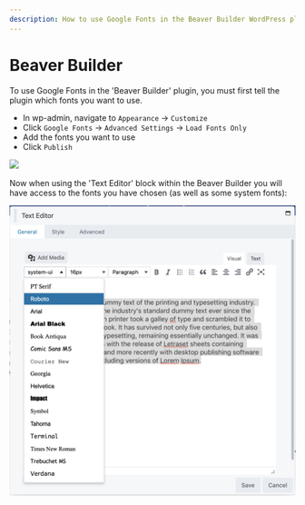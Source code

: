 ```yaml
---
description: How to use Google Fonts in the Beaver Builder WordPress plugin.
---
```


# Beaver Builder

To use Google Fonts in the 'Beaver Builder' plugin, you must first tell the plugin which fonts you want to use.

* In wp-admin, navigate to `Appearance` → `Customize`
* Click `Google Fonts` → `Advanced Settings` → `Load Fonts Only`
* Add the fonts you want to use
* Click `Publish`

![](https://blobscdn.gitbook.com/v0/b/gitbook-28427.appspot.com/o/assets%2F-LkTSjUWN2UHe7kspGpw%2F-LkVGhNqRyl51Q8q6Y4e%2F-LkVHZyEWATRRO7rb3V5%2Fimage.png?alt=media\&token=954ff77d-f22a-4224-bf8c-018c3f19c4cf)

Now when using the 'Text Editor' block within the Beaver Builder you will have access to the fonts you have chosen (as well as some system fonts):

![](<../.gitbook/assets/image (5).png>)
